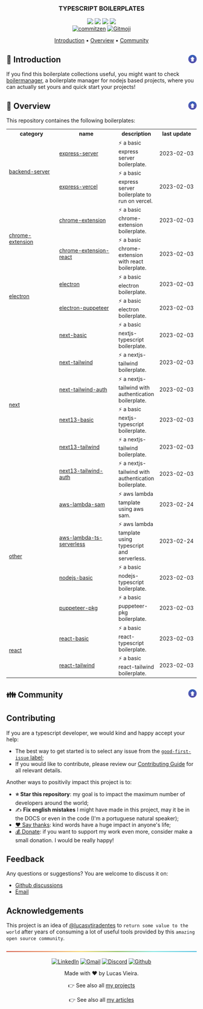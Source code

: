 <a name="TOC"></a>

<H3 align="center">
  TYPESCRIPT BOILERPLATES
</H1>

<div align="center">
  <a href=""><img src="https://img.shields.io/badge/made%20with-node-1f425f?logo=node.js&.svg" /></a>
  <a href="https://www.typescriptlang.org/"><img src="https://badgen.net/badge/icon/typescript?icon=typescript&label"></a>
  <a href="https://git-scm.com/"><img src="https://badgen.net/badge/icon/git?icon=git&label"></a>
  <a href="https://github.com/"><img src="https://badgen.net/badge/icon/github?icon=github&label"></a>
  <br>
  <a href="https://github.com/commitizen/cz-cli"><img src="https://img.shields.io/badge/commitizen-friendly-brightgreen.svg?style=flat-square" alt="commitzen" /></a>
  <a href="https://gitmoji.dev"><img src="https://img.shields.io/badge/gitmoji-%20😜%20😍-FFDD67.svg?style=flat-square" alt="Gitmoji" /></a>
</div>

<p align="center">
  <a href="#rocket-introduction">Introduction</a> • <a href="#trumpet-overview">Overview</a> • <a href="#family-community">Community</a>
</p>

## :rocket: Introduction<a href="#TOC"><img align="right" src="./.github/images/up_arrow.png" width="22"></a>

If you find this boilerplate collections useful, you might want to check [boilermanager](https://github.com/lucasvtiradentes/boilermanager), a boilerplate manager for nodejs based projects, where you can actually set yours and quick start your projects!

## :trumpet: Overview<a href="#TOC"><img align="right" src="./.github/images/up_arrow.png" width="22"></a>

This repository containes the following boilerplates:

<div align="center">
<!-- <DYNFIELD:boilerplates> -->
  <table>
    <tr>
      <th width="165">category</th>
      <th width="200">name</th>
      <th>description</th>
      <th align="center" width="130">last update</th>
    </tr>
    <tr>
      <td rowspan="2"><a href="./boilerplates/backend-server">backend-server</a></td>
      <td><a href="./boilerplates/backend-server/express-server">express-server</a></td>
      <td>⚡ a basic express server boilerplate.</td>
      <td>2023-02-03</td>
    </tr>
    <tr>
  <!--     <td><a href="./boilerplates/backend-server">backend-server</a></td> -->
      <td><a href="./boilerplates/backend-server/express-vercel">express-vercel</a></td>
      <td>⚡ a basic express server boilerplate to run on vercel.</td>
      <td>2023-02-03</td>
    </tr>
    <tr>
      <td rowspan="2"><a href="./boilerplates/chrome-extension">chrome-extension</a></td>
      <td><a href="./boilerplates/chrome-extension/chrome-extension">chrome-extension</a></td>
      <td>⚡ a basic chrome-extension boilerplate.</td>
      <td>2023-02-03</td>
    </tr>
    <tr>
  <!--     <td><a href="./boilerplates/chrome-extension">chrome-extension</a></td> -->
      <td><a href="./boilerplates/chrome-extension/chrome-extension-react">chrome-extension-react</a></td>
      <td>⚡ a basic chrome-extension with react boilerplate.</td>
      <td>2023-02-03</td>
    </tr>
    <tr>
      <td rowspan="2"><a href="./boilerplates/electron">electron</a></td>
      <td><a href="./boilerplates/electron/electron">electron</a></td>
      <td>⚡ a basic electron boilerplate.</td>
      <td>2023-02-03</td>
    </tr>
    <tr>
  <!--     <td><a href="./boilerplates/electron">electron</a></td> -->
      <td><a href="./boilerplates/electron/electron-puppeteer">electron-puppeteer</a></td>
      <td>⚡ a basic electron boilerplate.</td>
      <td>2023-02-03</td>
    </tr>
    <tr>
      <td rowspan="6"><a href="./boilerplates/next">next</a></td>
      <td><a href="./boilerplates/next/next-basic">next-basic</a></td>
      <td>⚡ a basic nextjs-typescript boilerplate.</td>
      <td>2023-02-03</td>
    </tr>
    <tr>
  <!--     <td><a href="./boilerplates/next">next</a></td> -->
      <td><a href="./boilerplates/next/next-tailwind">next-tailwind</a></td>
      <td>⚡ a nextjs-tailwind boilerplate.</td>
      <td>2023-02-03</td>
    </tr>
    <tr>
  <!--     <td><a href="./boilerplates/next">next</a></td> -->
      <td><a href="./boilerplates/next/next-tailwind-auth">next-tailwind-auth</a></td>
      <td>⚡ a nextjs-tailwind with authentication boilerplate.</td>
      <td>2023-02-03</td>
    </tr>
    <tr>
  <!--     <td><a href="./boilerplates/next">next</a></td> -->
      <td><a href="./boilerplates/next/next13-basic">next13-basic</a></td>
      <td>⚡ a basic nextjs-typescript boilerplate.</td>
      <td>2023-02-03</td>
    </tr>
    <tr>
  <!--     <td><a href="./boilerplates/next">next</a></td> -->
      <td><a href="./boilerplates/next/next13-tailwind">next13-tailwind</a></td>
      <td>⚡ a nextjs-tailwind boilerplate.</td>
      <td>2023-02-03</td>
    </tr>
    <tr>
  <!--     <td><a href="./boilerplates/next">next</a></td> -->
      <td><a href="./boilerplates/next/next13-tailwind-auth">next13-tailwind-auth</a></td>
      <td>⚡ a nextjs-tailwind with authentication boilerplate.</td>
      <td>2023-02-03</td>
    </tr>
    <tr>
      <td rowspan="4"><a href="./boilerplates/other">other</a></td>
      <td><a href="./boilerplates/other/aws-lambda-sam">aws-lambda-sam</a></td>
      <td>⚡ aws lambda tamplate using aws sam.</td>
      <td>2023-02-24</td>
    </tr>
    <tr>
  <!--     <td><a href="./boilerplates/other">other</a></td> -->
      <td><a href="./boilerplates/other/aws-lambda-ts-serverless">aws-lambda-ts-serverless</a></td>
      <td>⚡ aws lambda tamplate using typescript and serverless.</td>
      <td>2023-02-24</td>
    </tr>
    <tr>
  <!--     <td><a href="./boilerplates/other">other</a></td> -->
      <td><a href="./boilerplates/other/nodejs-basic">nodejs-basic</a></td>
      <td>⚡ a basic nodejs-typescript boilerplate.</td>
      <td>2023-02-03</td>
    </tr>
    <tr>
  <!--     <td><a href="./boilerplates/other">other</a></td> -->
      <td><a href="./boilerplates/other/puppeteer-pkg">puppeteer-pkg</a></td>
      <td>⚡ a basic puppeteer-pkg boilerplate.</td>
      <td>2023-02-03</td>
    </tr>
    <tr>
      <td rowspan="2"><a href="./boilerplates/react">react</a></td>
      <td><a href="./boilerplates/react/react-basic">react-basic</a></td>
      <td>⚡ a basic react-typescript boilerplate.</td>
      <td>2023-02-03</td>
    </tr>
    <tr>
  <!--     <td><a href="./boilerplates/react">react</a></td> -->
      <td><a href="./boilerplates/react/react-tailwind">react-tailwind</a></td>
      <td>⚡ a basic react-tailwind boilerplate.</td>
      <td>2023-02-03</td>
    </tr>
  </table>
<!-- </DYNFIELD:boilerplates> -->
</div>

## :family: Community<a href="#TOC"><img align="right" src="./.github/images/up_arrow.png" width="22"></a>

## Contributing

If you are a typescript developer, we would kind and happy accept your help:

- The best way to get started is to select any issue from the [`good-first-issue` label](https://github.com/lucasvtiradentes/ts-boilerplates/labels/good%20first%20issue);
- If you would like to contribute, please review our [Contributing Guide](./CONTRIBUTING.md) for all relevant details.

Another ways to positivily impact this project is to:

- **:star: Star this repository**: my goal is to impact the maximum number of developers around the world;
- ✍️ **Fix english mistakes** I might have made in this project, may it be in the DOCS or even in the code (I'm a portuguese natural speaker);
- [:heart: Say thanks](https://saythanks.io/to/lucasvtiradentes): kind words have a huge impact in anyone's life;
- [💰 Donate](https://github.com/lucasvtiradentes): if you want to support my work even more, consider make a small donation. I would be really happy!

## Feedback

Any questions or suggestions? You are welcome to discuss it on:

- [Github discussions](https://github.com/ts-boilerplate-land/boilermanager/discussions)
- [Email](mailto:lucasvtiradentes@gmail.com)

## Acknowledgements

This project is an idea of [@lucasvtiradentes](https://github.com/lucasvtiradentes) to `return some value to the world` after years of consuming a lot of useful tools provided by this `amazing open source community`.

<a href="#"><img src="./.github/images/divider.png" /></a>

<div align="center">
  <p>
    <a target="_blank" href="https://www.linkedin.com/in/lucasvtiradentes/"><img src="https://img.shields.io/badge/-linkedin-blue?logo=Linkedin&logoColor=white" alt="LinkedIn"></a>
    <a target="_blank" href="mailto:lucasvtiradentes@gmail.com"><img src="https://img.shields.io/badge/gmail-red?logo=gmail&logoColor=white" alt="Gmail"></a>
    <a target="_blank" href="https://discord.com/users/262326726892191744"><img src="https://img.shields.io/badge/discord-5865F2?logo=discord&logoColor=white" alt="Discord"></a>
    <a target="_blank" href="https://github.com/lucasvtiradentes/"><img src="https://img.shields.io/badge/github-gray?logo=github&logoColor=white" alt="Github"></a>
  </p>
  <p>Made with ❤️ by Lucas Vieira.</p>
  <p>👉 See also all <a href="https://github.com/lucasvtiradentes/lucasvtiradentes/blob/master/portfolio/PROJECTS.md#TOC">my projects</a></p>
  <p>👉 See also all <a href="https://github.com/lucasvtiradentes/my-tutorials#readme">my articles</a></p>
</div>
